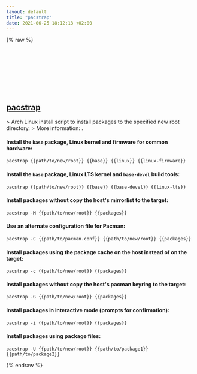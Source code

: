 ```yaml
---
layout: default
title: "pacstrap"
date: 2021-06-25 18:12:13 +02:00
---
```

{% raw %}
<h2 id="pacstrap">
  <a href="/en/linux/pacstrap.html">pacstrap</a> <a href="#pacstrap"><svg class="icon">
    <use href="/assets/images/unicode_sprite.svg#link" />
  </svg></a>
</h2>
> Arch Linux install script to install packages to the specified new root directory.
> More information: <https://man.archlinux.org/man/pacstrap.8>.

#### Install the `base` package, Linux kernel and firmware for common hardware:
```shell
pacstrap {{path/to/new/root}} {{base}} {{linux}} {{linux-firmware}}
```
#### Install the `base` package, Linux LTS kernel and `base-devel` build tools:
```shell
pacstrap {{path/to/new/root}} {{base}} {{base-devel}} {{linux-lts}}
```
#### Install packages without copy the host's mirrorlist to the target:
```shell
pacstrap -M {{path/to/new/root}} {{packages}}
```
#### Use an alternate configuration file for Pacman:
```shell
pacstrap -C {{path/to/pacman.conf}} {{path/to/new/root}} {{packages}}
```
#### Install packages using the package cache on the host instead of on the target:
```shell
pacstrap -c {{path/to/new/root}} {{packages}}
```
#### Install packages without copy the host's pacman keyring to the target:
```shell
pacstrap -G {{path/to/new/root}} {{packages}}
```
#### Install packages in interactive mode (prompts for confirmation):
```shell
pacstrap -i {{path/to/new/root}} {{packages}}
```
#### Install packages using package files:
```shell
pacstrap -U {{path/to/new/root}} {{path/to/package1}} {{path/to/package2}}
```
{% endraw %}
